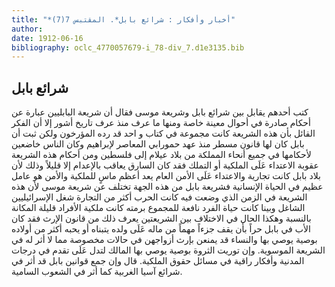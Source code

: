 ```yaml
---
title: "*أخبار وأفكار : شرائع بابل*. المقتبس 7(7)"
author: 
date: 1912-06-16
bibliography: oclc_4770057679-i_78-div_7.d1e3135.bib
---
```




##  شرائع بابل 


 كتب أحدهم يقابل بين شرائع بابل وشريعة موسى فقال أن شريعة البابليين عبارة عن أحكام صادرة في أحوال معينة خاصة ومنها ما عرف منذ عرف تاريخ أشور إلا أن الفكر القائل بأن هذه الشريعة كانت مجموعة في كتاب و  احد  قد رده المؤرخون ولكن ثبت أن بابل كان لها قانون مسطر منذ عهد حمورابي المعاصر لإبراهيم وكان الناس خاضعين لأحكامها في جميع أنحاء المملكة من بلاد عيلام إلى فلسطين ومن أحكام هذه الشريعة عقوبة الاعتداء عَلَى الملكية أو التملك فقد كان السارق يعاقب بالإعدام إلا قليلاً وذلك لأن بلاد بابل كانت تجارية والاعتداء عَلَى الأمن العام يعد أعظم ماسٍ للملكية والأمن هو عامل عظيم في الحياة الإنسانية فشريعة بابل من هذه الجهة تختلف عن شريعة موسى لأن هذه الشريعة في الزمن الذي وضعت فيه كانت الحرب أكثر من التجارة شغل الإسرائيليين الشاغل وبينا كانت حياة الفرد نافعة للمجموع برمته كانت ملكية الأفراد قليلة المكانة بالنسبة وهكذا الحال في الاختلاف بين الشريعتين يعرف ذلك من قانون الإرث فقد كان الأب في بابل حراً بأن يقف جزءاً مهماً من ماله عَلَى ولده يتبناه أو يحبه أكثر من أولاده بوصية يوصي بها والنساء قد يمنعن بإرث أزواجهن في حالات مخصوصة مما لا أثر له في الشريعة الموسوية. وإن توريت الثروة بوصية يوصي بها المالك لتدل عَلَى تقدم في درجات المدنية وأفكار راقية في مسائل حقوق الملكية. قال وإن جمع قوانين بابل قد أثر في شرائع آسيا الغربية كما أثر في الشعوب السامية. 
